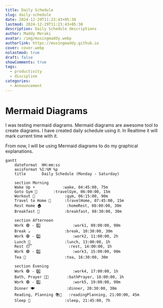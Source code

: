 ```yaml
---
title: Daily Schedule
slug: daily-schedule
date: 2024-12-29T11:23:43+05:30
lastmod: 2024-12-29T11:23:43+05:30
description: Daily Schedule descriptions
author: Maddy Meraki
avatar: /img/musingmaddy.webp
authorlink: https://musingmaddy.github.io
cover: cover.webp
nolastmod: true
draft: false
showComments: true
tags:
  - productivity
  - discipline
categories:
  - Announcement
---
```

# Mermaid Diagrams

I was testing mermaid diagrams. Mermaid diagrams are awesome tool to create diagrams. I have created daily schedule using it. In Realtime it will mark current time with it.

<!--more-->

From now, I will be using Mermaid diagrams to do my graphical explanations.

```mermaid
gantt
    dateFormat  HH:mm:ss
    axisFormat %I:%M %p
    title       Daily Schedule (Monday - Saturday)

    section Morning
    Wake Up ☀️            :wake, 04:45:00, 75m
    Goto Gym 🛵       :travelGym, 06:00:00, 15m
    Workout 💪             :gym, 06:15:00, 90m
    Travel to Home 🛵      :travelHome, 07:45:00, 15m
    Rest Home 🏠           :homeRest, 08:00:00, 30m
    Breakfast 🍳           :breakfast, 08:30:00, 30m

    section Afternoon
    Work 🟢 - 1️⃣              :work1, 09:00:00, 90m
    Break ☕               :break, 10:30:00, 30m
    Work 🟢 - 2️⃣              :work2, 11:00:00, 2h
    Lunch 🍴               :lunch, 13:00:00, 1h
    Rest 😴                :rest, 14:00:00, 1h
    Work 🟢 - 3️⃣              :work3, 15:00:00, 90m
    Tea 🍵                 :tea, 16:30:00, 30m

    section Evening
    Work 🟢 - 4️⃣              :work4, 17:00:00, 1h
    Bath, Prayer 🛁🙏        :bathPrayer, 18:00:00, 1h
    Work 🟢 - 5️⃣              :work5, 19:00:00, 90m
    Dinner 🍽️              :dinner, 20:30:00, 30m
    Reading, Planning 📚📅   :readingPlanning, 21:00:00, 45m
    Sleep 🛌               :sleep, 21:45:00, 7h
```
